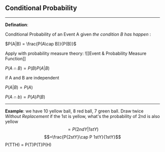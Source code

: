 ## Conditional Probability
----

**Defination**:

Conditional Probability of an Event A given *the condition B has happen* :

$P(A|B) = \frac{P(A\cap B)}{P(B)}$

Apply with probability measure theory:
![[Event & Probability Measure Function]]



$P(A \cap B) = P(B)P(A|B)$

if A and B are independent 

$P(A|B) = P(A)$

$P(A \cap b )= P(A)P(B)$




----
**Example**:
we have 10 yellow ball, 8 red ball, 7 green ball. Draw twice *Without Replacement* if the 1st is yellow, what's the probability of 2nd is also yellow 
$$=P(2ndY|1stY)$$
$$=\frac{P{2stY}\cap P 1stY}{1stY}$$
P(TTH) = P(T)P(T)P(H)